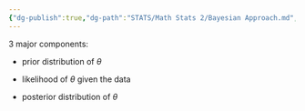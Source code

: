 ```yaml
---
{"dg-publish":true,"dg-path":"STATS/Math Stats 2/Bayesian Approach.md","permalink":"/stats/math-stats-2/bayesian-approach/","created":"2025-02-11T12:26:07.009-05:00","updated":"2025-07-07T17:32:42.369-04:00"}
---
```


3 major components:

- prior distribution of $\theta$

- likelihood of $\theta$ given the data

- posterior distribution of $\theta$